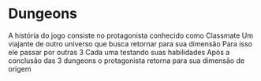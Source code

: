 # Dungeons
 A história do jogo consiste no protagonista conhecido como Classmate
 Um viajante de outro universo que busca retornar para sua dimensão
 Para isso ele passar por outras 3
 Cada uma testando suas habilidades
Após a conclusão das 3 dungeons o protagonista retorna para sua dimensão de origem

